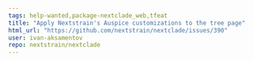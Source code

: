 ```yaml
---
tags: help-wanted,package-nextclade_web,tfeat
title: "Apply Nextstrain's Auspice customizations to the tree page"
html_url: "https://github.com/nextstrain/nextclade/issues/390"
user: ivan-aksamentov
repo: nextstrain/nextclade
---
```


